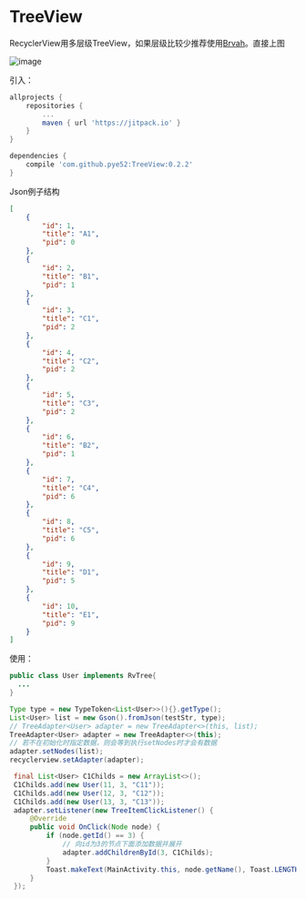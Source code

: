 # TreeView
RecyclerView用多层级TreeView，如果层级比较少推荐使用[Brvah](https://github.com/CymChad/BaseRecyclerViewAdapterHelper/wiki/%E5%88%86%E7%BB%84%E7%9A%84%E4%BC%B8%E7%BC%A9%E6%A0%8F)。直接上图

![image](https://github.com/pye52/TreeView/blob/master/treeviewGif.gif)

引入：

```groovy
allprojects {
	repositories {
		...
		maven { url 'https://jitpack.io' }
	}
}

dependencies {
	compile 'com.github.pye52:TreeView:0.2.2'
}
```

Json例子结构

```json
[
    {
        "id": 1,
        "title": "A1",
        "pid": 0
    },
    {
        "id": 2,
        "title": "B1",
        "pid": 1
    },
    {
        "id": 3,
        "title": "C1",
        "pid": 2
    },
    {
        "id": 4,
        "title": "C2",
        "pid": 2
    },
    {
        "id": 5,
        "title": "C3",
        "pid": 2
    },
    {
        "id": 6,
        "title": "B2",
        "pid": 1
    },
    {
        "id": 7,
        "title": "C4",
        "pid": 6
    },
    {
        "id": 8,
        "title": "C5",
        "pid": 6
    },
    {
        "id": 9,
        "title": "D1",
        "pid": 5
    },
    {
        "id": 10,
        "title": "E1",
        "pid": 9
    }
]
```

使用：

```java
public class User implements RvTree{
  ...
}

Type type = new TypeToken<List<User>>(){}.getType();
List<User> list = new Gson().fromJson(testStr, type);
// TreeAdapter<User> adapter = new TreeAdapter<>(this, list);
TreeAdapter<User> adapter = new TreeAdapter<>(this);
// 若不在初始化时指定数据，则会等到执行setNodes时才会有数据
adapter.setNodes(list);
recyclerview.setAdapter(adapter);

 final List<User> C1Childs = new ArrayList<>();
 C1Childs.add(new User(11, 3, "C11"));
 C1Childs.add(new User(12, 3, "C12"));
 C1Childs.add(new User(13, 3, "C13"));
 adapter.setListener(new TreeItemClickListener() {
     @Override
     public void OnClick(Node node) {
         if (node.getId() == 3) {
             // 向id为3的节点下面添加数据并展开
             adapter.addChildrenById(3, C1Childs);
         }
         Toast.makeText(MainActivity.this, node.getName(), Toast.LENGTH_SHORT).show();
     }
 });
```

